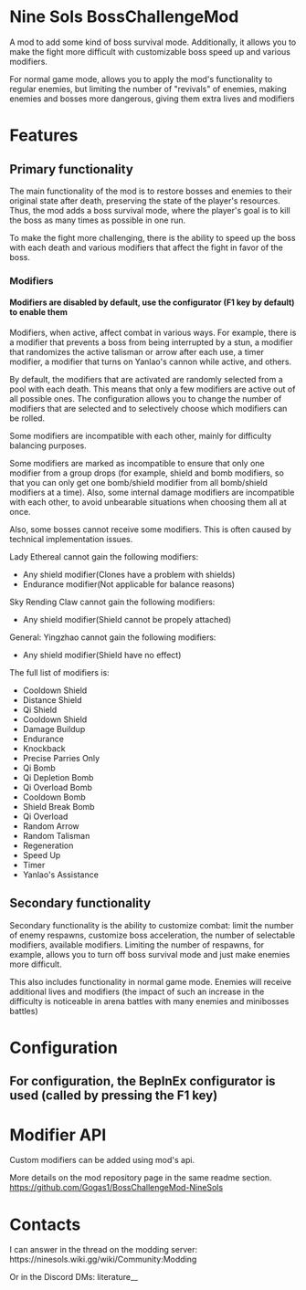 # Nine Sols BossChallengeMod

A mod to add some kind of boss survival mode. Additionally, it allows you to make the fight more difficult with customizable boss speed up and various modifiers.

For normal game mode, allows you to apply the mod's functionality to regular enemies, but limiting the number of "revivals" of enemies, making enemies and bosses more dangerous, giving them extra lives and modifiers

# Features

## Primary functionality

The main functionality of the mod is to restore bosses and enemies to their original state after death, preserving the state of the player's resources. Thus, the mod adds a boss survival mode, where the player's goal is to kill the boss as many times as possible in one run.

To make the fight more challenging, there is the ability to speed up the boss with each death and various modifiers that affect the fight in favor of the boss.

### Modifiers

#### Modifiers are disabled by default, use the configurator (F1 key by default) to enable them

Modifiers, when active, affect combat in various ways. For example, there is a modifier that prevents a boss from being interrupted by a stun, a modifier that randomizes the active talisman or arrow after each use, a timer modifier, a modifier that turns on Yanlao's cannon while active, and others. 

By default, the modifiers that are activated are randomly selected from a pool with each death. This means that only a few modifiers are active out of all possible ones. The configuration allows you to change the number of modifiers that are selected and to selectively choose which modifiers can be rolled.

Some modifiers are incompatible with each other, mainly for difficulty balancing purposes.

Some modifiers are marked as incompatible to ensure that only one modifier from a group drops (for example, shield and bomb modifiers, so that you can only get one bomb/shield modifier from all bomb/shield modifiers at a time). Also, some internal damage modifiers are incompatible with each other, to avoid unbearable situations when choosing them all at once.

Also, some bosses cannot receive some modifiers. This is often caused by technical implementation issues.

Lady Ethereal cannot gain the following modifiers:
- Any shield modifier(Clones have a problem with shields)
- Endurance modifier(Not applicable for balance reasons)

Sky Rending Claw cannot gain the following modifiers:
- Any shield modifier(Shield cannot be propely attached)

General: Yingzhao cannot gain the following modifiers:
- Any shield modifier(Shield have no effect)

The full list of modifiers is:

- Cooldown Shield
- Distance Shield
- Qi Shield
- Cooldown Shield
- Damage Buildup
- Endurance
- Knockback
- Precise Parries Only
- Qi Bomb
- Qi Depletion Bomb
- Qi Overload Bomb
- Cooldown Bomb
- Shield Break Bomb
- Qi Overload
- Random Arrow
- Random Talisman
- Regeneration
- Speed Up
- Timer
- Yanlao's Assistance

## Secondary functionality

Secondary functionality is the ability to customize combat: limit the number of enemy respawns, customize boss acceleration, the number of selectable modifiers, available modifiers. Limiting the number of respawns, for example, allows you to turn off boss survival mode and just make enemies more difficult.

This also includes functionality in normal game mode. Enemies will receive additional lives and modifiers (the impact of such an increase in the difficulty is noticeable in arena battles with many enemies and minibosses battles)

# Configuration

## For configuration, the BepInEx configurator is used (called by pressing the F1 key)

# Modifier API

Custom modifiers can be added using mod's api.

More details on the mod repository page in the same readme section.
https://github.com/Gogas1/BossChallengeMod-NineSols

# Contacts

<p>I can answer in the thread on the modding server: https://ninesols.wiki.gg/wiki/Community:Modding</p>
<p>Or in the Discord DMs: literature__</p>